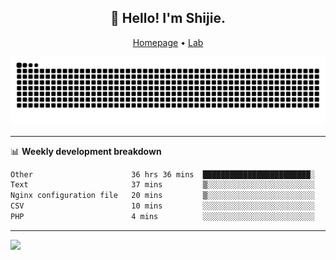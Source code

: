 <h2 align="center">👋 Hello! I'm Shijie.</h2>
<p align="center">
  <a href="https://xu-shi-jie.github.io"> Homepage</a> •
  <a href="https://onodalab.ees.hokudai.ac.jp"> Lab </a>
</p>

![Snake animation](https://github.com/xu-shi-jie/xu-shi-jie/blob/output/github-snake.svg)


-------

📊 **Weekly development breakdown**
<!--START_SECTION:waka-->

```txt
Other                      36 hrs 36 mins  ████████████████████████░   96.60 %
Text                       37 mins         ▒░░░░░░░░░░░░░░░░░░░░░░░░   01.64 %
Nginx configuration file   20 mins         ▒░░░░░░░░░░░░░░░░░░░░░░░░   00.89 %
CSV                        10 mins         ░░░░░░░░░░░░░░░░░░░░░░░░░   00.46 %
PHP                        4 mins          ░░░░░░░░░░░░░░░░░░░░░░░░░   00.21 %
```

<!--END_SECTION:waka-->

-------
![](https://komarev.com/ghpvc/?username=xu-shi-jie&style=flat-square&color=blue) 
